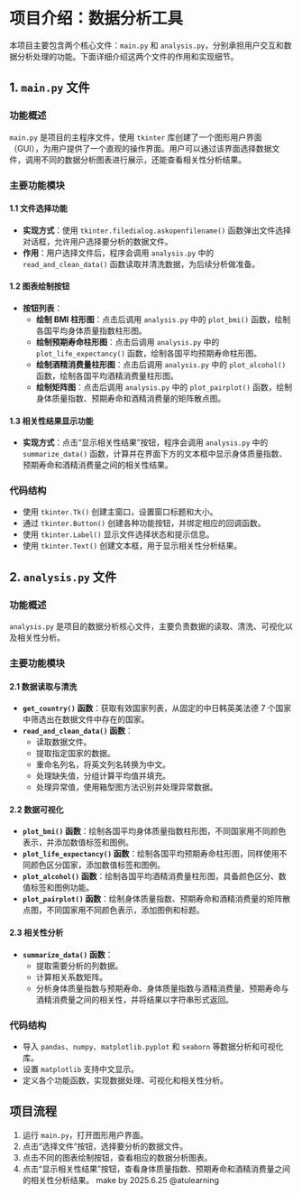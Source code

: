 # 项目介绍：数据分析工具

本项目主要包含两个核心文件：`main.py` 和 `analysis.py`，分别承担用户交互和数据分析处理的功能。下面详细介绍这两个文件的作用和实现细节。

## 1. `main.py` 文件

### 功能概述
`main.py` 是项目的主程序文件，使用 `tkinter` 库创建了一个图形用户界面（GUI），为用户提供了一个直观的操作界面。用户可以通过该界面选择数据文件，调用不同的数据分析图表进行展示，还能查看相关性分析结果。

### 主要功能模块

#### 1.1 文件选择功能
- **实现方式**：使用 `tkinter.filedialog.askopenfilename()` 函数弹出文件选择对话框，允许用户选择要分析的数据文件。
- **作用**：用户选择文件后，程序会调用 `analysis.py` 中的 `read_and_clean_data()` 函数读取并清洗数据，为后续分析做准备。

#### 1.2 图表绘制按钮
- **按钮列表**：
    - **绘制 BMI 柱形图**：点击后调用 `analysis.py` 中的 `plot_bmi()` 函数，绘制各国平均身体质量指数柱形图。
    - **绘制预期寿命柱形图**：点击后调用 `analysis.py` 中的 `plot_life_expectancy()` 函数，绘制各国平均预期寿命柱形图。
    - **绘制酒精消费量柱形图**：点击后调用 `analysis.py` 中的 `plot_alcohol()` 函数，绘制各国平均酒精消费量柱形图。
    - **绘制矩阵图**：点击后调用 `analysis.py` 中的 `plot_pairplot()` 函数，绘制身体质量指数、预期寿命和酒精消费量的矩阵散点图。

#### 1.3 相关性结果显示功能
- **实现方式**：点击“显示相关性结果”按钮，程序会调用 `analysis.py` 中的 `summarize_data()` 函数，计算并在界面下方的文本框中显示身体质量指数、预期寿命和酒精消费量之间的相关性结果。

### 代码结构
- 使用 `tkinter.Tk()` 创建主窗口，设置窗口标题和大小。
- 通过 `tkinter.Button()` 创建各种功能按钮，并绑定相应的回调函数。
- 使用 `tkinter.Label()` 显示文件选择状态和提示信息。
- 使用 `tkinter.Text()` 创建文本框，用于显示相关性分析结果。

## 2. `analysis.py` 文件

### 功能概述
`analysis.py` 是项目的数据分析核心文件，主要负责数据的读取、清洗、可视化以及相关性分析。

### 主要功能模块

#### 2.1 数据读取与清洗
- **`get_country()` 函数**：获取有效国家列表，从固定的中日韩英美法德 7 个国家中筛选出在数据文件中存在的国家。
- **`read_and_clean_data()` 函数**：
    - 读取数据文件。
    - 提取指定国家的数据。
    - 重命名列名，将英文列名转换为中文。
    - 处理缺失值，分组计算平均值并填充。
    - 处理异常值，使用箱型图方法识别并处理异常数据。

#### 2.2 数据可视化
- **`plot_bmi()` 函数**：绘制各国平均身体质量指数柱形图，不同国家用不同颜色表示，并添加数值标签和图例。
- **`plot_life_expectancy()` 函数**：绘制各国平均预期寿命柱形图，同样使用不同颜色区分国家，添加数值标签和图例。
- **`plot_alcohol()` 函数**：绘制各国平均酒精消费量柱形图，具备颜色区分、数值标签和图例功能。
- **`plot_pairplot()` 函数**：绘制身体质量指数、预期寿命和酒精消费量的矩阵散点图，不同国家用不同颜色表示，添加图例和标题。

#### 2.3 相关性分析
- **`summarize_data()` 函数**：
    - 提取需要分析的列数据。
    - 计算相关系数矩阵。
    - 分析身体质量指数与预期寿命、身体质量指数与酒精消费量、预期寿命与酒精消费量之间的相关性，并将结果以字符串形式返回。

### 代码结构
- 导入 `pandas`、`numpy`、`matplotlib.pyplot` 和 `seaborn` 等数据分析和可视化库。
- 设置 `matplotlib` 支持中文显示。
- 定义各个功能函数，实现数据处理、可视化和相关性分析。

## 项目流程
1. 运行 `main.py`，打开图形用户界面。
2. 点击“选择文件”按钮，选择要分析的数据文件。
3. 点击不同的图表绘制按钮，查看相应的数据分析图表。
4. 点击“显示相关性结果”按钮，查看身体质量指数、预期寿命和酒精消费量之间的相关性分析结果。
make by 2025.6.25 @atulearning 